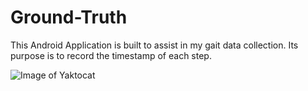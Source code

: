 # Ground-Truth
This Android Application is built to assist in my gait data collection. Its purpose is to record the timestamp of each step.

![Image of Yaktocat](https://octodex.github.com/images/yaktocat.png)

